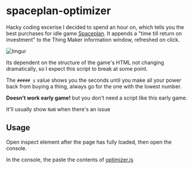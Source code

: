 # spaceplan-optimizer

Hacky coding excerise I decided to spend an hour on, which tells you the best purchases for idle game [Spaceplan](http://jhollands.co.uk/spaceplan/). It appends a "time till return on investment" to the Thing Maker information window, refreshed on click.

![Imgur](http://i.imgur.com/fEBtxyh.gif)

Its dependent on the structure of the game's HTML not changing dramatically, so I expect this script to break at some point.

The `##### s` value shows you the seconds until you make all your power back from buying a thing, always go for the one with the lowest number.

**Doesn't work early game!** but you don't need a script like this early game.

It'll usually show `NaN` when there's an issue

## Usage

Open inspect element after the page has fully loaded, then open the console.

In the console, the paste the contents of [optimizer.js](https://raw.githubusercontent.com/lynncyrin/spaceplan-optimizer/master/optimizer.js)
